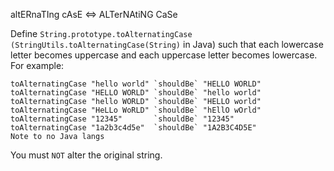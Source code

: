 altERnaTIng cAsE <=> ALTerNAtiNG CaSe

Define `String.prototype.toAlternatingCase (StringUtils.toAlternatingCase(String)` in Java) such that each lowercase letter becomes uppercase and each uppercase letter becomes lowercase. For example:
```
toAlternatingCase "hello world" `shouldBe` "HELLO WORLD"
toAlternatingCase "HELLO WORLD" `shouldBe` "hello world"
toAlternatingCase "hello WORLD" `shouldBe` "HELLO world"
toAlternatingCase "HeLLo WoRLD" `shouldBe` "hEllO wOrld"
toAlternatingCase "12345"       `shouldBe` "12345"
toAlternatingCase "1a2b3c4d5e"  `shouldBe` "1A2B3C4D5E"
Note to no Java langs
```
You must `NOT` alter the original string.
